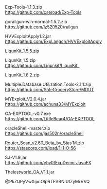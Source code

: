 Exp-Tools-1.1.3.zip<br>
https://github.com/cseroad/Exp-Tools

gorailgun-win-normal-1.5.2.zip<br>
https://github.com/lz520520/railgun

HVVExploitApply1.2.jar<br>
https://github.com/ExpLangcn/HVVExploitApply

LiqunKit_1.5.5.zip

LiqunKit_1.5.zip<br>
https://github.com/Liqunkit/LiqunKit_

LiqunKit_1.6.2.zip

Multiple.Database.Utilization.Tools-2.1.1.zip<br>
https://github.com/SafeGroceryStore/MDUT

MYExploit_V2.0.4.jar<br>
https://github.com/achuna33/MYExploit

OA-EXPTOOL-v0.7.exe<br>
https://github.com/LittleBear4/OA-EXPTOOL

oracleShell-master.zip<br>
https://github.com/jas502n/oracleShell

Router_Scan_v2.60_Beta_by_Stas'M.zip<br>
https://stascorp.com/load/1-1-0-56

SJ-V1.9.jar<br>
https://github.com/yhy0/ExpDemo-JavaFX

Thelostworld_OA_V1.1.jar

@PkZQPyVwXipnOlpRTFVBNlUtZyMrVVQ